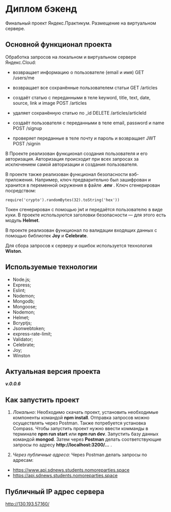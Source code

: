 
# **Диплом бэкенд**

Финальный проект Яндекс.Практикум. Размещение на виртуальном сервере.

## **Основной функционал проекта**

Обработка запросов на локальном и виртуальном сервере Яндекс.Cloud:
+ возвращает информацию о пользователе (email и имя)
GET /users/me

+ возвращает все сохранённые пользователем статьи
GET /articles

+ создаёт статью с переданными в теле keyword, title, text, date, source, link и image
POST /articles

+ удаляет сохранённую статью  по _id
DELETE /articles/articleId

+ создаёт пользователя с переданными в теле email, password и name
POST /signup

+ проверяет переданные в теле почту и пароль и возвращает JWT 
POST /signin

В Проекте реализован функционал создания пользователя и его авторизация. Авторизация происходит при всех запросах за исключением самой авторизации и создания пользователя.

В проекте также реализован функционал безопасности вэб-приложения. Например, ключ предварительно был зашифрован и хранится в переменной окружения в файле **.env** .
Ключ сгенерирован посредством:

``` 
require('crypto').randomBytes(32).toString('hex'))
```

Токен сгенерирован с помощью jwt и передаётся пользователю в виде куки. В проекте используются заголовки безопасности — для этого есть модуль **Helmet**.

В проекте реализован функционал по валидации входящих данных с помощью библиотек **Joy** и **Celebrate**.

Для сбора запросов к серверу и ошибок используется технология **Wiston**.

## **Используемые технологии**

+ Node.js;
+ Express;
+ Eslint;
+ Nodemon;
+ Mongodb;
+ Mongoose;
+ Nodemon;
+ Helmet;
+ Bcryptjs;
+ Jsonwebtoken;
+ express-rate-limit;
+ Validator;
+ Celebrate;
+ Joy;
+ Winston

## **Актуальная версия проекта**

***v.0.0.6***

## **Как запустить проект**
1. _Локально_:
Необходимо скачать проект, установить необходимые компоненты командой **npm install**. Отправка запросов можно осуществлять через Postman.  Также потребуется установка Compass. Чтобы запустить проект нужно ввести комманды в терминале **npm run start** или **npm run dev**. Запустить базу данных командой **mongod**. Затем через **Postman** делать соответствующие запросы по адресу  **http://localhost:3200/...** .

2. _Через публичные адреса_:
Через Postman делать запросы по адресам:
+ https://www.api.sdnews.students.nomoreparties.space
+ https://api.sdnews.students.nomoreparties.space



## **Публичный IP адрес сервера**
http://130.193.57.160/
